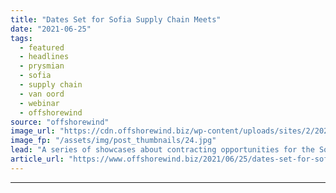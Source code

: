 ```yaml
---
title: "Dates Set for Sofia Supply Chain Meets"
date: "2021-06-25"
tags: 
  - featured
  - headlines
  - prysmian
  - sofia
  - supply chain
  - van oord
  - webinar
  - offshorewind
source: "offshorewind"
image_url: "https://cdn.offshorewind.biz/wp-content/uploads/sites/2/2021/04/23135503/RWE-Kicks-Off-Sofia-OWF-Community-Fund.jpg"
image_fp: "/assets/img/post_thumbnails/24.jpg"
lead: "A series of showcases about contracting opportunities for the Sofia offshore wind project in"
article_url: "https://www.offshorewind.biz/2021/06/25/dates-set-for-sofia-supply-chain-meets/"
---
```


---
